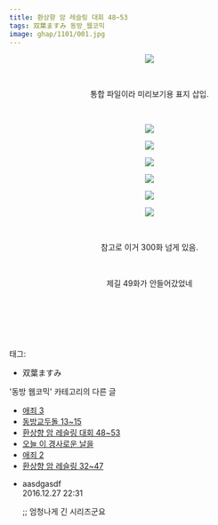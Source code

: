 ```yaml
---
title: 환상향 암 레슬링 대회 48~53
tags: 双葉ますみ 동방_웹코믹
image: ghap/1101/001.jpg
---
```

<div class="article">
<p style="text-align: center; clear: none; float: none;"><img src="{{ site.nasurl }}/ghap/1101/001.jpg"/></p>
<p style="text-align: center; clear: none; float: none;"><br/></p>
<p style="text-align: center; clear: none; float: none;">통합 파일이라 미리보기용 표지 삽입.</p>
<p style="text-align: center; clear: none; float: none;"><br/></p>
<p style="text-align: center; clear: none; float: none;"><img src="{{ site.nasurl }}/ghap/1101/002.jpg"/></p>
<p style="text-align: center; clear: none; float: none;"><img src="{{ site.nasurl }}/ghap/1101/003.jpg"/></p>
<p style="text-align: center; clear: none; float: none;"><img src="{{ site.nasurl }}/ghap/1101/004.jpg"/></p>
<p style="text-align: center; clear: none; float: none;"><img src="{{ site.nasurl }}/ghap/1101/005.jpg"/></p>
<p style="text-align: center; clear: none; float: none;"><img src="{{ site.nasurl }}/ghap/1101/006.jpg"/></p>
<p style="text-align: center; clear: none; float: none;"><img src="{{ site.nasurl }}/ghap/1101/007.jpg"/></p>
<p style="text-align: center; clear: none; float: none;"><br/></p>
<p style="text-align: center; clear: none; float: none;"></p>
<p style="text-align: center; clear: none; float: none;"></p>
<p style="text-align: center; clear: none; float: none;">참고로 이거 300화 넘게 있음.</p>
<p style="text-align: center; clear: none; float: none;"><br/></p>
<p style="text-align: center; clear: none; float: none;">제길 49화가 안들어갔었네</p>
<p style="text-align: center; clear: none; float: none;"><br/></p>
<p style="text-align: center; clear: none; float: none;"><br/></p>
<p><br/></p>
</div><div class="tagTrail">
<p>태그: </p>
<ul>
<li>双葉ますみ</li>
</ul>
</div><div class="another">
<p>'동방 웹코믹' 카테고리의 다른 글</p>
<ul>
<li><a href="/2016-07-26-ghap_1132">애죄 3</a></li>
<li><a href="/2016-07-26-ghap_1124">동방교두돌 13~15</a></li>
<li><a href="/2016-07-26-ghap_1101">환상향 암 레슬링 대회 48~53</a></li>
<li><a href="/2016-07-24-ghap_1081">오늘 이 경사로운 날을</a></li>
<li><a href="/2016-07-24-ghap_1067">애죄 2</a></li>
<li><a href="/2016-07-24-ghap_1060">환상향 암 레슬링 32~47</a></li>
</ul>
</div><div class="cb_module cb_fluid">
<div class="cb_wrt cb_profile">
<div class="comment">
<ul>
<li class="cb_thumb_off" id="comment14878290">
<div class="cb_comment_area">
<div class="cb_info_area">
<div class="cb_section">
<span class="cb_nick_name">aasdgasdf</span>
</div>
<div class="cb_section">
<span class="cb_date">2016.12.27 22:31 </span>
</div>
</div>
<div class="cb_dsc_comment">
<p class="cb_dsc">
											;; 엄청나게 긴 시리즈군요
										</p>
</div>
</div></li>
</ul>
</div>
</div><!-- commentList close -->
</div>